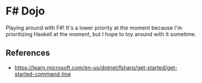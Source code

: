 # F# Dojo

Playing around with F#! It's a lower priority at the moment because I'm prioritizing Haskell at the moment, but I hope to toy around with it sometime.

## References

- https://learn.microsoft.com/en-us/dotnet/fsharp/get-started/get-started-command-line
